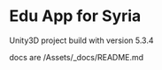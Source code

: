 Edu App for Syria
=================
Unity3D project
build with version 5.3.4

docs are /Assets/_docs/README.md 
